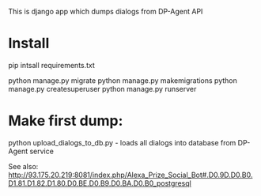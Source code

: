 This is django app which dumps dialogs from DP-Agent API

# Install
pip intsall requirements.txt

python manage.py migrate
python manage.py makemigrations
python manage.py createsuperuser
python manage.py runserver

# Make first dump:
python upload_dialogs_to_db.py - loads all dialogs into database from DP-Agent service



See also:
http://93.175.20.219:8081/index.php/Alexa_Prize_Social_Bot#.D0.9D.D0.B0.D1.81.D1.82.D1.80.D0.BE.D0.B9.D0.BA.D0.B0_postgresql